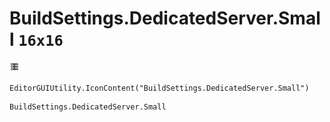 # BuildSettings.DedicatedServer.Small `16x16`
<img src="/img/BuildSettings.DedicatedServer.Small.png" width=16 height=16>

``` CSharp
EditorGUIUtility.IconContent("BuildSettings.DedicatedServer.Small")
```
```
BuildSettings.DedicatedServer.Small
```
